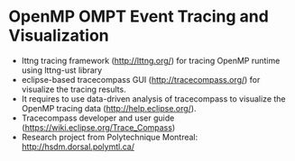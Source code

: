 # OpenMP OMPT Event Tracing and Visualization

 * lttng tracing framework (http://lttng.org/) for tracing OpenMP runtime using lttng-ust library
 * eclipse-based tracecompass GUI (http://tracecompass.org/) for visualize the tracing results. 
 * It requires to use data-driven analysis of tracecompass to visualize the OpenMP tracing data (http://help.eclipse.org/).
 * Tracecompass developer and user guide (https://wiki.eclipse.org/Trace_Compass)
 * Research project from Polytechnique Montreal: http://hsdm.dorsal.polymtl.ca/

